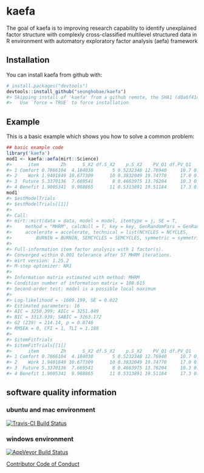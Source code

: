 
<!-- README.md is generated from README.Rmd. Please edit that file -->
kaefa
=====

The goal of kaefa is to improving research capability to identify unexplained factor structure with complexly cross-classified multilevel structured data in R environment with automatory exploratory factor analysis (aefa) framework

Installation
------------

You can install kaefa from github with:

``` r
# install.packages("devtools")
devtools::install_github("seonghobae/kaefa")
#> Skipping install of 'kaefa' from a github remote, the SHA1 (d0a6f41c) has not changed since last install.
#>   Use `force = TRUE` to force installation
```

Example
-------

This is a basic example which shows you how to solve a common problem:

``` r
## basic example code
library('kaefa')
mod1 <- kaefa::aefa(mirt::Science)
#>      item        Zh      S_X2 df.S_X2    p.S_X2    PV_Q1 df.PV_Q1   p.PV_Q1
#> 1 Comfort 0.7866104  4.184038       5 0.5232348 12.76940     10.7 0.2864025
#> 2    Work 1.9401849 10.677309      10 0.3832049 19.74770     17.0 0.2873372
#> 3  Future 5.3370136  7.669541       8 0.4663975 13.76204     10.3 0.2019186
#> 4 Benefit 1.9005341  9.988865      11 0.5313891 19.51184     17.3 0.3178982
mod1
#> $estModelTrials
#> $estModelTrials[[1]]
#> 
#> Call:
#> mirt::mirt(data = data, model = model, itemtype = j, SE = T, 
#>     method = "MHRM", calcNull = T, key = key, GenRandomPars = GenRandomPars, 
#>     accelerate = accelerate, technical = list(NCYCLES = NCYCLES, 
#>         BURNIN = BURNIN, SEMCYCLES = SEMCYCLES, symmetric = symmetric))
#> 
#> Full-information item factor analysis with 1 factor(s).
#> Converged within 0.001 tolerance after 57 MHRM iterations.
#> mirt version: 1.25.2 
#> M-step optimizer: NR1 
#> 
#> Information matrix estimated with method: MHRM
#> Condition number of information matrix = 108.615
#> Second-order test: model is a possible local maximum
#> 
#> Log-likelihood = -1609.199, SE = 0.022
#> Estimated parameters: 16 
#> AIC = 3250.399; AICc = 3251.849
#> BIC = 3313.939; SABIC = 3263.172
#> G2 (239) = 214.14, p = 0.8746
#> RMSEA = 0, CFI = 1, TLI = 1.188
#> 
#> $itemFitTrials
#> $itemFitTrials[[1]]
#>      item        Zh      S_X2 df.S_X2    p.S_X2    PV_Q1 df.PV_Q1   p.PV_Q1
#> 1 Comfort 0.7866104  4.184038       5 0.5232348 12.76940     10.7 0.2864025
#> 2    Work 1.9401849 10.677309      10 0.3832049 19.74770     17.0 0.2873372
#> 3  Future 5.3370136  7.669541       8 0.4663975 13.76204     10.3 0.2019186
#> 4 Benefit 1.9005341  9.988865      11 0.5313891 19.51184     17.3 0.3178982
```

software quality information
----------------------------

### ubuntu and mac environment

[![Travis-CI Build Status](https://travis-ci.org/seonghobae/kaefa.svg?branch=master)](https://travis-ci.org/seonghobae/kaefa)

### windows environment

[![AppVeyor Build Status](https://ci.appveyor.com/api/projects/status/github/seonghobae/kaefa?branch=master&svg=true)](https://ci.appveyor.com/project/seonghobae/kaefa)

<!-- ### code quality -->
<!-- [![Coverage Status](https://img.shields.io/codecov/c/github/seonghobae/kaefa/master.svg?maxAge=3600)](https://codecov.io/github/seonghobae/kaefa?branch=master) -->
[Contributor Code of Conduct](CONDUCT.md)
